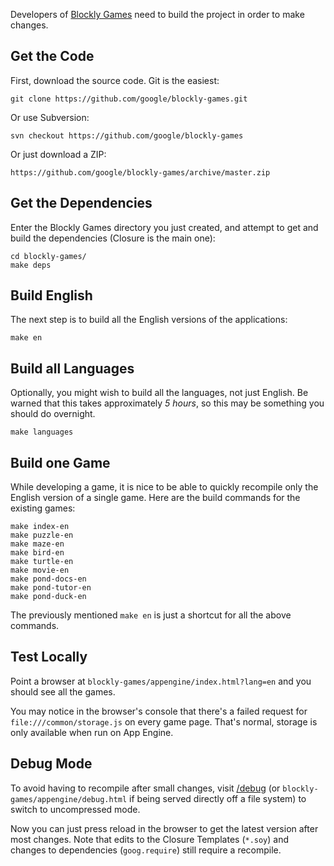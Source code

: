 Developers of [Blockly Games](https://blockly-games.appspot.com/) need to build
the project in order to make changes.

## Get the Code

First, download the source code.  Git is the easiest:

    git clone https://github.com/google/blockly-games.git

Or use Subversion:

    svn checkout https://github.com/google/blockly-games

Or just download a ZIP:

    https://github.com/google/blockly-games/archive/master.zip

## Get the Dependencies

Enter the Blockly Games directory you just created, and attempt to get and build
the dependencies (Closure is the main one):

    cd blockly-games/
    make deps

## Build English

The next step is to build all the English versions of the applications:

    make en

## Build all Languages

Optionally, you might wish to build all the languages, not just English. Be
warned that this takes approximately *5 hours*, so this may be something you
should do overnight.

    make languages

## Build one Game

While developing a game, it is nice to be able to quickly recompile only the
English version of a single game. Here are the build commands for the existing
games:

    make index-en
    make puzzle-en
    make maze-en
    make bird-en
    make turtle-en
    make movie-en
    make pond-docs-en
    make pond-tutor-en
    make pond-duck-en

The previously mentioned `make en` is just a shortcut for all the above commands.

## Test Locally

Point a browser at `blockly-games/appengine/index.html?lang=en` and you should
see all the games.

You may notice in the browser's console that there's a failed request for
`file:///common/storage.js` on every game page.  That's normal, storage is only
available when run on App Engine.

## Debug Mode

To avoid having to recompile after small changes, visit
[/debug](https://blockly-games.appspot.com/debug)
(or `blockly-games/appengine/debug.html` if being served directly off a file system)
to switch to uncompressed mode.

Now you can just press reload in the browser to get the
latest version after most changes. Note that edits to the Closure Templates
(`*.soy`) and changes to dependencies (`goog.require`) still require a
recompile.